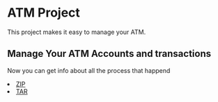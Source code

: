 # ATM Project
This project makes it easy to manage your ATM.
## Manage Your ATM Accounts and transactions
Now you can get info about all the process that happend
<li class="downloads"><a href="{{ site.github.zip_url }}">ZIP</a></li>
<li class="downloads"><a href="{{ site.github.tar_url }}">TAR</a></li>
 
